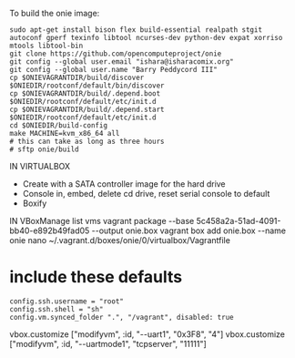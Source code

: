 To build the onie image:

    sudo apt-get install bison flex build-essential realpath stgit autoconf gperf texinfo libtool ncurses-dev python-dev expat xorriso mtools libtool-bin
    git clone https://github.com/opencomputeproject/onie
    git config --global user.email "ishara@isharacomix.org"
    git config --global user.name "Barry Peddycord III"
    cp $ONIEVAGRANTDIR/build/discover $ONIEDIR/rootconf/default/bin/discover
    cp $ONIEVAGRANTDIR/build/.depend.boot $ONIEDIR/rootconf/default/etc/init.d
    cp $ONIEVAGRANTDIR/build/.depend.start $ONIEDIR/rootconf/default/etc/init.d
    cd $ONIEDIR/build-config
    make MACHINE=kvm_x86_64 all
    # this can take as long as three hours
    # sftp onie/build


IN VIRTUALBOX
 * Create with a SATA controller image for the hard drive
 * Console in, embed, delete cd drive, reset serial console to default
 * Boxify



IN
VBoxManage list vms
vagrant package --base 5c458a2a-51ad-4091-bb40-e892b49fad05 --output onie.box
vagrant box add onie.box --name onie
nano ~/.vagrant.d/boxes/onie/0/virtualbox/Vagrantfile

# include these defaults
    config.ssh.username = "root"
    config.ssh.shell = "sh"
    config.vm.synced_folder ".", "/vagrant", disabled: true


vbox.customize ["modifyvm", :id, "--uart1", "0x3F8", "4"]
vbox.customize ["modifyvm", :id, "--uartmode1", "tcpserver", "11111"]
